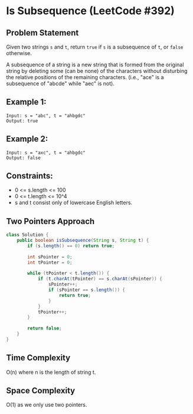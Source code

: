# Is Subsequence (LeetCode #392)

## Problem Statement
Given two strings `s` and `t`, return `true` if `s` is a subsequence of `t`, or `false` otherwise.

A subsequence of a string is a new string that is formed from the original string by deleting some (can be none) of the characters without disturbing the relative positions of the remaining characters. (i.e., "ace" is a subsequence of "abcde" while "aec" is not).

## Example 1:
```
Input: s = "abc", t = "ahbgdc"
Output: true
```

## Example 2:
```
Input: s = "axc", t = "ahbgdc"
Output: false
```

## Constraints:
- 0 <= s.length <= 100
- 0 <= t.length <= 10^4
- s and t consist only of lowercase English letters.

## Two Pointers Approach
```java
class Solution {
    public boolean isSubsequence(String s, String t) {
        if (s.length() == 0) return true;
        
        int sPointer = 0;
        int tPointer = 0;
        
        while (tPointer < t.length()) {
            if (t.charAt(tPointer) == s.charAt(sPointer)) {
                sPointer++;
                if (sPointer == s.length()) {
                    return true;
                }
            }
            tPointer++;
        }
        
        return false;
    }
}
```

## Time Complexity
O(n) where n is the length of string t.

## Space Complexity
O(1) as we only use two pointers.